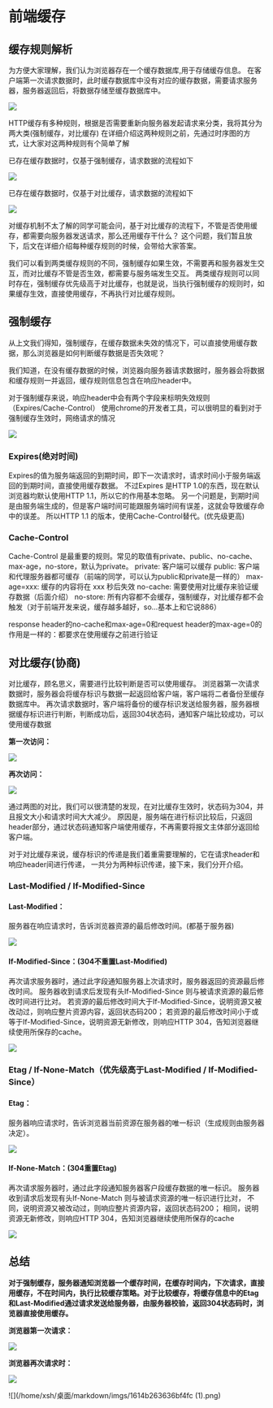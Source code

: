 # 前端缓存

## 缓存规则解析

为方便大家理解，我们认为浏览器存在一个缓存数据库,用于存储缓存信息。
在客户端第一次请求数据时，此时缓存数据库中没有对应的缓存数据，需要请求服务器，服务器返回后，将数据存储至缓存数据库中。

![](/home/xsh/桌面/markdown/imgs/632130-20170210141639213-1923993391.png)

HTTP缓存有多种规则，根据是否需要重新向服务器发起请求来分类，我将其分为两大类(强制缓存，对比缓存)
在详细介绍这两种规则之前，先通过时序图的方式，让大家对这两种规则有个简单了解

已存在缓存数据时，仅基于强制缓存，请求数据的流程如下

![](/home/xsh/桌面/markdown/imgs/632130-20170210135521072-1812985836.png)

已存在缓存数据时，仅基于对比缓存，请求数据的流程如下

![](/home/xsh/桌面/markdown/imgs/632130-20170210141716838-764535017.png)

对缓存机制不太了解的同学可能会问，基于对比缓存的流程下，不管是否使用缓存，都需要向服务器发送请求，那么还用缓存干什么？
这个问题，我们暂且放下，后文在详细介绍每种缓存规则的时候，会带给大家答案。

我们可以看到两类缓存规则的不同，强制缓存如果生效，不需要再和服务器发生交互，而对比缓存不管是否生效，都需要与服务端发生交互。
两类缓存规则可以同时存在，强制缓存优先级高于对比缓存，也就是说，当执行强制缓存的规则时，如果缓存生效，直接使用缓存，不再执行对比缓存规则。

## 强制缓存

从上文我们得知，强制缓存，在缓存数据未失效的情况下，可以直接使用缓存数据，那么浏览器是如何判断缓存数据是否失效呢？

我们知道，在没有缓存数据的时候，浏览器向服务器请求数据时，服务器会将数据和缓存规则一并返回，缓存规则信息包含在响应header中。

对于强制缓存来说，响应header中会有两个字段来标明失效规则（Expires/Cache-Control）
使用chrome的开发者工具，可以很明显的看到对于强制缓存生效时，网络请求的情况

![](/home/xsh/桌面/markdown/imgs/632130-20170210141755072-1978466289.png)

### **Expires**(绝对时间)

Expires的值为服务端返回的到期时间，即下一次请求时，请求时间小于服务端返回的到期时间，直接使用缓存数据。
不过Expires 是HTTP 1.0的东西，现在默认浏览器均默认使用HTTP 1.1，所以它的作用基本忽略。
另一个问题是，到期时间是由服务端生成的，但是客户端时间可能跟服务端时间有误差，这就会导致缓存命中的误差。
所以HTTP 1.1 的版本，使用Cache-Control替代。(优先级更高)



### **Cache-Control**

Cache-Control 是最重要的规则。常见的取值有private、public、no-cache、max-age，no-store，默认为private。
private:             客户端可以缓存
public:              客户端和代理服务器都可缓存（前端的同学，可以认为public和private是一样的）
max-age=xxx:   缓存的内容将在 xxx 秒后失效
no-cache:          需要使用对比缓存来验证缓存数据（后面介绍）
no-store:           所有内容都不会缓存，强制缓存，对比缓存都不会触发（对于前端开发来说，缓存越多越好，so...基本上和它说886）

response header的no-cache和max-age=0和request header的max-age=0的作用是一样的：都要求在使用缓存之前进行验证

## 对比缓存(协商)



对比缓存，顾名思义，需要进行比较判断是否可以使用缓存。
浏览器第一次请求数据时，服务器会将缓存标识与数据一起返回给客户端，客户端将二者备份至缓存数据库中。
再次请求数据时，客户端将备份的缓存标识发送给服务器，服务器根据缓存标识进行判断，判断成功后，返回304状态码，通知客户端比较成功，可以使用缓存数据

**第一次访问：**

![](/home/xsh/桌面/markdown/imgs/632130-20170210141911682-1756976419.png)

**再次访问：**

![](/home/xsh/桌面/markdown/imgs/632130-20170210141921697-379821074.png)

通过两图的对比，我们可以很清楚的发现，在对比缓存生效时，状态码为304，并且报文大小和请求时间大大减少。
原因是，服务端在进行标识比较后，只返回header部分，通过状态码通知客户端使用缓存，不再需要将报文主体部分返回给客户端。

对于对比缓存来说，缓存标识的传递是我们着重需要理解的，它在请求header和响应header间进行传递，
一共分为两种标识传递，接下来，我们分开介绍。

### **Last-Modified  /  If-Modified-Since**

#### **Last-Modified：**

服务器在响应请求时，告诉浏览器资源的最后修改时间。(都基于服务器)



![](/home/xsh/桌面/markdown/imgs/632130-20170210142249541-789089587.png)

#### **If-Modified-Since：(304不重置Last-Modified)**

再次请求服务器时，通过此字段通知服务器上次请求时，服务器返回的资源最后修改时间。
服务器收到请求后发现有头If-Modified-Since 则与被请求资源的最后修改时间进行比对。
若资源的最后修改时间大于If-Modified-Since，说明资源又被改动过，则响应整片资源内容，返回状态码200；
若资源的最后修改时间小于或等于If-Modified-Since，说明资源无新修改，则响应HTTP 304，告知浏览器继续使用所保存的cache。



![](/home/xsh/桌面/markdown/imgs/632130-20170210142307166-135607673.png)

### **Etag  /  If-None-Match**（优先级高于Last-Modified  /  If-Modified-Since）

#### **Etag：**

服务器响应请求时，告诉浏览器当前资源在服务器的唯一标识（生成规则由服务器决定）。



![](/home/xsh/桌面/markdown/imgs/632130-20170210142054182-1766818273.png)

#### **If-None-Match：**(304重置Etag)

再次请求服务器时，通过此字段通知服务器客户段缓存数据的唯一标识。
服务器收到请求后发现有头If-None-Match 则与被请求资源的唯一标识进行比对，
不同，说明资源又被改动过，则响应整片资源内容，返回状态码200；
相同，说明资源无新修改，则响应HTTP 304，告知浏览器继续使用所保存的cache



![](/home/xsh/桌面/markdown/imgs/632130-20170210142115479-1921175758.png)



## 总结

**对于强制缓存，服务器通知浏览器一个缓存时间，在缓存时间内，下次请求，直接用缓存，不在时间内，执行比较缓存策略。对于比较缓存，将缓存信息中的Etag和Last-Modified通过请求发送给服务器，由服务器校验，返回304状态码时，浏览器直接使用缓存。**

**浏览器第一次请求：**

![](/home/xsh/桌面/markdown/imgs/632130-20170210142134291-1976923079.png)

**浏览器再次请求时：**



![](/home/xsh/桌面/markdown/imgs/632130-20170210141453338-1263276228.png)



![](/home/xsh/桌面/markdown/imgs/1614b263636bf4fc (1).png)



